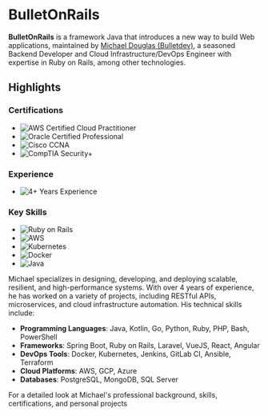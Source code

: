 # BulletOnRails

**BulletOnRails** is a framework Java that introduces a new way to build Web applications, maintained by [Michael Douglas (Bulletdev)](https://github.com/Bulletdev), a seasoned Backend Developer and Cloud Infrastructure/DevOps Engineer with expertise in Ruby on Rails, among other technologies.

## Highlights

### Certifications

- ![AWS Certified Cloud Practitioner](https://img.shields.io/badge/AWS_Certified_Cloud_Practitioner-2024-blue)
- ![Oracle Certified Professional](https://img.shields.io/badge/Oracle_Certified_Professional_Java_SE_17-2022-yellow)
- ![Cisco CCNA](https://img.shields.io/badge/Cisco_CCNA-2022-red)
- ![CompTIA Security+](https://img.shields.io/badge/CompTIA_Security+-2021-purple)

### Experience

- ![4+ Years Experience](https://img.shields.io/badge/Experience-4+_Years-green)

### Key Skills

- ![Ruby on Rails](https://img.shields.io/badge/Ruby_on_Rails-Expert-darkred)
- ![AWS](https://img.shields.io/badge/AWS-Expert-yellow)
- ![Kubernetes](https://img.shields.io/badge/Kubernetes-Expert-lightblue)
- ![Docker](https://img.shields.io/badge/Docker-Expert-blue)
- ![Java](https://img.shields.io/badge/Java-Expert-red)

Michael specializes in designing, developing, and deploying scalable, resilient, and high-performance systems. With over 4 years of experience, he has worked on a variety of projects, including RESTful APIs, microservices, and cloud infrastructure automation. His technical skills include:

- **Programming Languages**: Java, Kotlin, Go, Python, Ruby, PHP, Bash, PowerShell
- **Frameworks**: Spring Boot, Ruby on Rails, Laravel, VueJS, React, Angular
- **DevOps Tools**: Docker, Kubernetes, Jenkins, GitLab CI, Ansible, Terraform
- **Cloud Platforms**: AWS, GCP, Azure
- **Databases**: PostgreSQL, MongoDB, SQL Server

For a detailed look at Michael's professional background, skills, certifications, and personal projects
